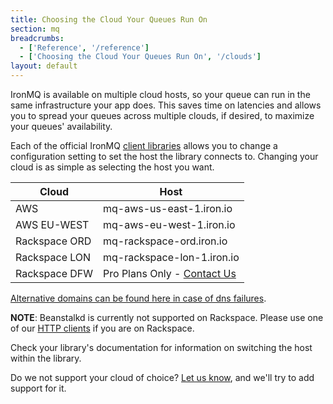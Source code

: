 ```yaml
---
title: Choosing the Cloud Your Queues Run On
section: mq
breadcrumbs:
  - ['Reference', '/reference']
  - ['Choosing the Cloud Your Queues Run On', '/clouds']
layout: default
---
```


IronMQ is available on multiple cloud hosts, so your queue can run in the same infrastructure your app does. This saves time on latencies and allows you to spread your queues across multiple clouds, if desired, to maximize your queues' availability.

Each of the official IronMQ [client libraries](/mq/libraries) allows you to change a configuration setting to set the host the library connects to. Changing your cloud is as simple as selecting the host you want.

<table class="reference">
  <thead>
    <tr>
      <th>Cloud</th>
      <th>Host</th>
    </tr>
  </thead>
  <tbody>
    <tr>
      <td>AWS</td>
      <td>mq-aws-us-east-1.iron.io</td>
    </tr>
    <tr>
      <td>AWS EU-WEST</td>
      <td>mq-aws-eu-west-1.iron.io</td>
    </tr>
    <tr>
      <td>Rackspace ORD</td>
      <td>mq-rackspace-ord.iron.io</td>
    </tr>
    <tr>
      <td> Rackspace LON </td>
      <td>mq-rackspace-lon-1.iron.io</td>
    </tr>
    <tr>
      <td>Rackspace DFW</td>
      <td>Pro Plans Only - <a href="http://support.iron.io/customer/portal/emails/new">Contact Us</a></td>
    </tr>
  </tbody>
</table>

[Alternative domains can be found here in case of dns failures](https://plus.google.com/u/0/101022900381697718949/posts/36PS2dQH3Gn).

**NOTE**: Beanstalkd is currently not supported on Rackspace. Please use one of our
[HTTP clients](/mq/libraries) if you are on Rackspace.

Check your library's documentation for information on switching the host within the library.

Do we not support your cloud of choice? [Let us know](http://support.iron.io/customer/portal/emails/new), and we'll try to add support for it.
